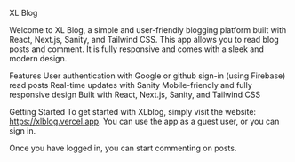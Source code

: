 XL Blog

Welcome to XL Blog, a simple and user-friendly blogging platform built with React, Next.js, Sanity, and Tailwind CSS.
This app allows you to read blog posts and comment.
It is fully responsive and comes with a sleek and modern design.

Features
User authentication with Google or github sign-in (using Firebase)
read posts
Real-time updates with Sanity
Mobile-friendly and fully responsive design
Built with React, Next.js, Sanity, and Tailwind CSS

Getting Started
To get started with XLblog, simply visit the website: https://xlblog.vercel.app.
You can use the app as a guest user, or you can sign in.

Once you have logged in, you can start commenting on posts. 
